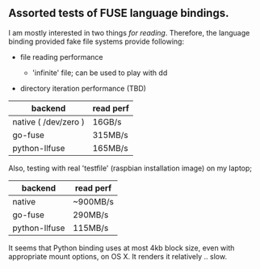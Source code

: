 Assorted tests of FUSE language bindings.
-----------------------------------------

I am mostly interested in two things _for reading_. Therefore, the
language binding provided fake file systems provide following:

* file reading performance
    * 'infinite' file; can be used to play with dd

* directory iteration performance (TBD)


backend | read perf
------- | ------------------
native ( /dev/zero ) | 16GB/s
go-fuse | 315MB/s
python-llfuse | 165MB/s

Also, testing with real 'testfile' (raspbian installation image) on my laptop;

backend | read perf
------- | ------------------
native | ~900MB/s
go-fuse | 290MB/s
python-llfuse | 115MB/s

It seems that Python binding uses at most 4kb block size, even with
appropriate mount options, on OS X. It renders it relatively .. slow.


